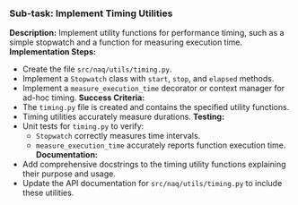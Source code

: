 ### Sub-task: Implement Timing Utilities
**Description:** Implement utility functions for performance timing, such as a simple stopwatch and a function for measuring execution time.
**Implementation Steps:**
- Create the file `src/naq/utils/timing.py`.
- Implement a `Stopwatch` class with `start`, `stop`, and `elapsed` methods.
- Implement a `measure_execution_time` decorator or context manager for ad-hoc timing.
**Success Criteria:**
- The `timing.py` file is created and contains the specified utility functions.
- Timing utilities accurately measure durations.
**Testing:**
- Unit tests for `timing.py` to verify:
    - `Stopwatch` correctly measures time intervals.
    - `measure_execution_time` accurately reports function execution time.
**Documentation:**
- Add comprehensive docstrings to the timing utility functions explaining their purpose and usage.
- Update the API documentation for `src/naq/utils/timing.py` to include these utilities.